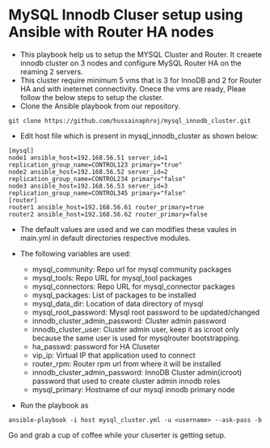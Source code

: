 # MySQL Innodb Cluser setup using Ansible with Router HA nodes  
* This playbook help us to setup the MYSQL Cluster and Router. It creaete innodb cluster on 3 nodes and configure MySQL Router HA on the reaming 2 servers.  
* This cluster require minimum 5 vms that is 3 for InnoDB and 2 for Router HA and with ineternet connectivity. Onece the vms are ready, Pleae follow the below steps to setup the cluster.  
* Clone the Ansible playbook from our repository.  
```
git clone https://github.com/hussainaphroj/mysql_innodb_cluster.git
```
* Edit host file which is present in mysql_innodb_cluster as shown below:  
 ```
[mysql]  
node1 ansible_host=192.168.56.51 server_id=1 replication_group_name=CONTROL123 primary="true"  
node2 ansible_host=192.168.56.52 server_id=2 replication_group_name=CONTROL234 primary="false"  
node3 ansible_host=192.168.56.53 server_id=3 replication_group_name=CONTROL345 primary="false"  
[router]  
router1 ansible_host=192.168.56.61 router_primary=true  
router2 ansible_host=192.168.56.62 router_primary=false  

```

* The default values are used and we can modifies these vaules in main.yml in default directories respective modules.  
* The following variables are used:  

  * mysql_community: Repo url for mysql community packages  
  * mysql_tools: Repo URL for mysql_tool packages  
  * mysql_connectors: Repo URL for mysql_connector packages  
  * mysql_packages: List of packages to be installed  
  * mysql_data_dir: Location of data directory of mysql  
  * mysql_root_password: Mysql root password to be updated/changed  
  * innodb_cluster_admin_password: Cluster admin password  
  * innodb_cluster_user: Cluster admin user, keep it as icroot only because the same user is used for mysqlrouter bootstrapping.  
  * ha_passwd: password for HA Cluseter  
  * vip_ip: Virtual IP that application used to connect  
  * router_rpm: Router rpm url from where it will be installed  
  * innodb_cluster_admin_password: InnoDB Cluster admin(icroot) password that used to create cluster admin innodb roles  
  * mysql_primary: Hostname of our mysql innodb primary node  

*  Run the playbook as  
```
ansible-playbook -i host mysql_cluster.yml -u <username> --ask-pass -b  
```
Go and grab a cup of coffee while your cluserter is getting setup.
